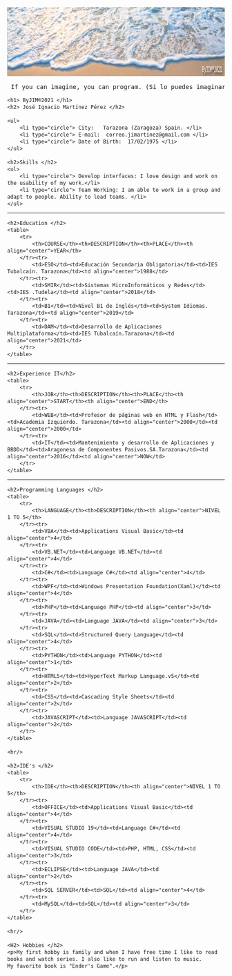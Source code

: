 <html>
<head>
	<meta name = "author" content = "ByJIM®2021"/>
	<meta name = "descripción" content="CV José Ignacio Martínez"/>
	<meta charset="utf-8" />
	<title>CV José Ignacio Martínez</title>
	<link rel="stylesheet" types="text/css" href="cvstyle.css">
</head>
<body>
	<img src="banner.png" width="100%" height="160" alt="Imagen parte superior"/>
	<pre> If you can imagine, you can program. (Si lo puedes imaginar, lo puedes programar)  </pre>
	
	<h1> ByJIM®2021 </h1>
	<h2> José Ignacio Martínez Pérez </h2>

	<ul>
		<li type="circle"> City:   Tarazona (Zaragoza) Spain. </li>
		<li type="circle"> E-mail:  correo.jimartinez@gmail.com </li>
		<li type="circle"> Date of Birth:  17/02/1975 </li>
	</ul>

	<h2>Skills </h2>
	<ul>
		<li type="circle"> Develop interfaces: I love design and work on the usability of my work.</li>
		<li type="circle"> Team Working: I am able to work in a group and adapt to people. Ability to lead teams. </li>
	</ul>

<hr/>

	<h2>Education </h2>
	<table>
		<tr>
			<th>COURSE</th><th>DESCRIPTION</th><th>PLACE</th><th align="center">YEAR</th>
		</tr><tr>
			<td>ESO</td><td>Educación Secundaria Obligatoria</td><td>IES Tubalcaín. Tarazona</td><td align="center">1988</td>
		</tr><tr>
			<td>SMIR</td><td>Sistemas MicroInformáticos y Redes</td><td>IES .Tudela</td><td align="center">2018</td>
		</tr><tr>
			<td>B1</td><td>Nivel B1 de Inglés</td><td>System Idiomas. Tarazona</td><td align="center">2019</td>
		</tr><tr>
			<td>DAM</td><td>Desarrollo de Aplicaciones Multiplataforma</td><td>IES Tubalcaín.Tarazona</td><td align="center">2021</td>
		</tr>
	</table>
	
<hr/>

	<h2>Experience IT</h2>
	<table>
		<tr>
			<th>JOB</th><th>DESCRIPTION</th><th>PLACE</th><th align="center">START</th><th align="center">END</th>
		</tr><tr>
			<td>WEB</td><td>Profesor de páginas web en HTML y Flash</td><td>Academia Izquierdo. Tarazona</td><td align="center">2000</td><td align="center">2000</td>
		</tr><tr>
			<td>IT</td><td>Mantenimiento y desarrollo de Aplicaciones y BBDD</td><td>Aragonesa de Componentes Pasivos.SA.Tarazona</td><td align="center">2016</td><td align="center">NOW</td>
		</tr>
	</table>
	
	
<hr/>
	
	<h2>Programming Languages </h2>
	<table>
		<tr>
			<th>LANGUAGE</th><th>DESCRIPTION</th><th align="center">NIVEL 1 TO 5</th>
		</tr><tr>
			<td>VBA</td><td>Applications Visual Basic</td><td align="center">4</td>
		</tr><tr>
			<td>VB.NET</td><td>Language VB.NET</td><td align="center">4</td>
		</tr><tr>
			<td>C#</td><td>Language C#</td><td align="center">4</td>
		</tr><tr>
			<td>WPF</td><td>Windows Presentation Foundation(Xaml)</td><td align="center">4</td>
		</tr><tr>
			<td>PHP</td><td>Language PHP</td><td align="center">3</td>
		</tr><tr>
			<td>JAVA</td><td>Language JAVA</td><td align="center">3</td>
		</tr><tr>
			<td>SQL</td><td>Structured Query Language</td><td align="center">4</td>
		</tr><tr>
			<td>PYTHON</td><td>Language PYTHON</td><td align="center">1</td>
		</tr><tr>
			<td>HTML5</td><td>HyperText Markup Language.v5</td><td align="center">2</td>
		</tr><tr>
			<td>CSS</td><td>Cascading Style Sheets</td><td align="center">2</td>
		</tr><tr>
			<td>JAVASCRIPT</td><td>Language JAVASCRIPT</td><td align="center">2</td>
		</tr>
	</table>

	<hr/>
	
	<h2>IDE's </h2>
	<table>
		<tr>
			<th>IDE</th><th>DESCRIPTION</th><th align="center">NIVEL 1 TO 5</th>
		</tr><tr>
			<td>OFFICE</td><td>Applications Visual Basic</td><td  align="center">4</td>
		</tr><tr>
			<td>VISUAL STUDIO 19</td><td>Language C#</td><td align="center">4</td>
		</tr><tr>
			<td>VISUAL STUDIO CODE</td><td>PHP, HTML, CSS</td><td align="center">3</td>
		</tr><tr>
			<td>ECLIPSE</td><td>Language JAVA</td><td align="center">2</td>
		</tr><tr>
			<td>SQL SERVER</td><td>SQL</td><td align="center">4</td>
		</tr><tr>
			<td>MySQL</td><td>SQL</td><td align="center">3</td>
		</tr>
	</table>
		
	<hr/>
	
	<H2> Hobbies </h2>
	<p>My first hobby is family and when I have free time I like to read books and watch series. I also like to run and listen to music.
	My favorite book is "Ender's Game".</p>



</body>
</html>
